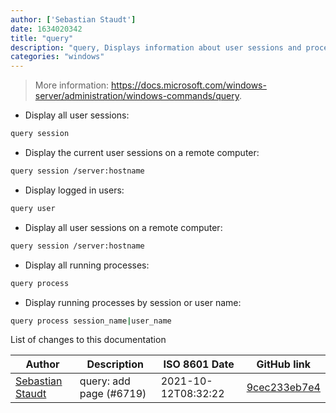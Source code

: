 ```yaml
---
author: ['Sebastian Staudt']
date: 1634020342
title: "query"
description: "query, Displays information about user sessions and process."
categories: "windows"
---
```

> More information: <https://docs.microsoft.com/windows-server/administration/windows-commands/query>.

- Display all user sessions:

```bash
query session
```

- Display the current user sessions on a remote computer:

```bash
query session /server:hostname
```

- Display logged in users:

```bash
query user
```

- Display all user sessions on a remote computer:

```bash
query session /server:hostname
```

- Display all running processes:

```bash
query process
```

- Display running processes by session or user name:

```bash
query process session_name|user_name
```
List of changes to this documentation


Author | Description | ISO 8601 Date | GitHub link
------|-----|-----|-----
[Sebastian Staudt](mailto:koraktor@gmail.com) | query: add page (#6719) | 2021-10-12T08:32:22 | [9cec233eb7e4](https://github.com/tldr-pages/tldr/commit/9cec233eb7e4b745bbf4b38f52e3f9e82b89254d)

